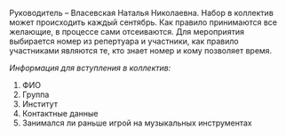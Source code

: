 Руководитель – Власевская Наталья Николаевна.
Набор в коллектив может происходить каждый сентябрь. Как правило принимаются все желающие, в процессе сами отсеиваются.
Для мероприятия выбирается номер из репертуара и участники, как правило участниками являются те, кто знает номер и кому позволяет время.

_Информация для вступления в коллектив:_
1. ФИО
2. Группа
3. Институт
4. Контактные данные
5. Занимался ли раньше игрой на музыкальных инструментах